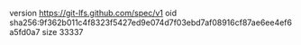 version https://git-lfs.github.com/spec/v1
oid sha256:9f362b011c4f8323f5427ed9e074d7f03ebd7af08916cf87ae6ee4ef6a5fd0a7
size 33337

